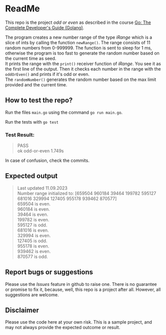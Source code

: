 # ReadMe
This repo is the project *odd or even* as described in the course  [Go: The Complete Developer's Guide (Golang)](https://udemy.com/course/go-the-complete-developers-guide/). 

The program creates a new number range of the type *iRange* which is a slice of ints by calling the function `newRange()`. The range consists of 11 random numbers from 0-999999. The function is sent to sleep for 1 ms, otherwise the program is too fast to generate the random number based on the current time as seed.  
It prints the range with the `print()` receiver function of *iRange*. You see it as the first line of the output.
Then it checks each number in the range with the `oddOrEven()` and prints if it's odd or even.  
The `randomNumber()` generates the random number based on the max limit provided and the current time.

## How to test the repo?
Run the files `main.go` using the command 
`go run main.go`.   

Run the tests with 
`go test`

### Test Result:
>PASS  
ok      odd-or-even     1.749s

In case of confusion, check the commits. 

## Expected output
> Last updated 11.09.2023  
Number range initialized to: [659504 960184 39464 199782 595127 681016 329994 127405 955178 939462 870577]  
659504 is even.  
960184 is even.  
39464 is even.  
199782 is even.  
595127 is odd.  
681016 is even.  
329994 is even.  
127405 is odd.  
955178 is even.  
939462 is even.  
870577 is odd.  

## Report bugs or suggestions
Please use the *Issues* feature in github to raise one. There is no guarantee or promise to fix it, because, well, this repo is a project after all. However, all suggestions are welcome. 

## Disclaimer
Please use the code here at your own risk. This is a sample project, and may not always provide the expected outcome or result. 
